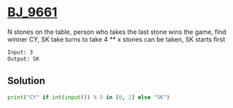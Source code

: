# [BJ_9661](https://acmicpc.net/problem/9661)

N stones on the table, person who takes the last stone wins the game, find winner
CY, SK take turns to take 4 ** x stones can be taken, SK starts first

```txt
Input: 3
Output: SK
```

## Solution

```py
print("CY" if int(input()) % 5 in [0, 2] else "SK")
```
